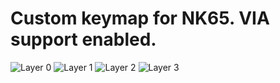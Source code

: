 Custom keymap for NK65. VIA support enabled.
============================================

![Layer 0](https://i.imgur.com/Y9PHlyk.png)
![Layer 1](https://i.imgur.com/KCda94B.png)
![Layer 2](https://i.imgur.com/Yiv4PxQ.png)
![Layer 3](https://i.imgur.com/53IA8N0.png)
